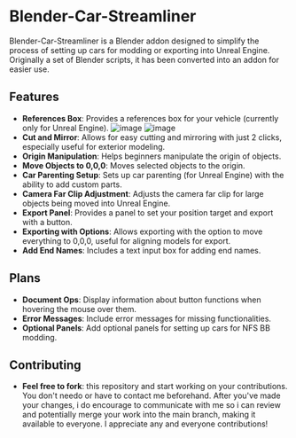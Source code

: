 # Blender-Car-Streamliner

Blender-Car-Streamliner is a Blender addon designed to simplify the process of setting up cars for modding or exporting into Unreal Engine. Originally a set of Blender scripts, it has been converted into an addon for easier use.

## Features

- **References Box**: Provides a references box for your vehicle (currently only for Unreal Engine).
![image](https://github.com/A7med9870/Blender-Car-Streamliner/assets/67680678/bfc01491-5909-4549-88a2-80fec715967d)
![image](https://github.com/A7med9870/Blender-Car-Streamliner/assets/67680678/d73446f4-f2be-421f-b9ea-9879b0c8b1e4)
- **Cut and Mirror**: Allows for easy cutting and mirroring with just 2 clicks, especially useful for exterior modeling.
- **Origin Manipulation**: Helps beginners manipulate the origin of objects.
- **Move Objects to 0,0,0**: Moves selected objects to the origin.
- **Car Parenting Setup**: Sets up car parenting (for Unreal Engine) with the ability to add custom parts.
- **Camera Far Clip Adjustment**: Adjusts the camera far clip for large objects being moved into Unreal Engine.
- **Export Panel**: Provides a panel to set your position target and export with a button.
- **Exporting with Options**: Allows exporting with the option to move everything to 0,0,0, useful for aligning models for export.
- **Add End Names**: Includes a text input box for adding end names.

## Plans

- **Document Ops**: Display information about button functions when hovering the mouse over them.
- **Error Messages**: Include error messages for missing functionalities.
- **Optional Panels**: Add optional panels for setting up cars for NFS BB modding.

## Contributing
- **Feel free to fork**: this repository and start working on your contributions. You don't needo or have to contact me beforehand. After you've made your changes, i do encourage  to communicate with me so i can review and potentially merge your work into the main branch, making it available to everyone. I appreciate any and everyone contributions!

